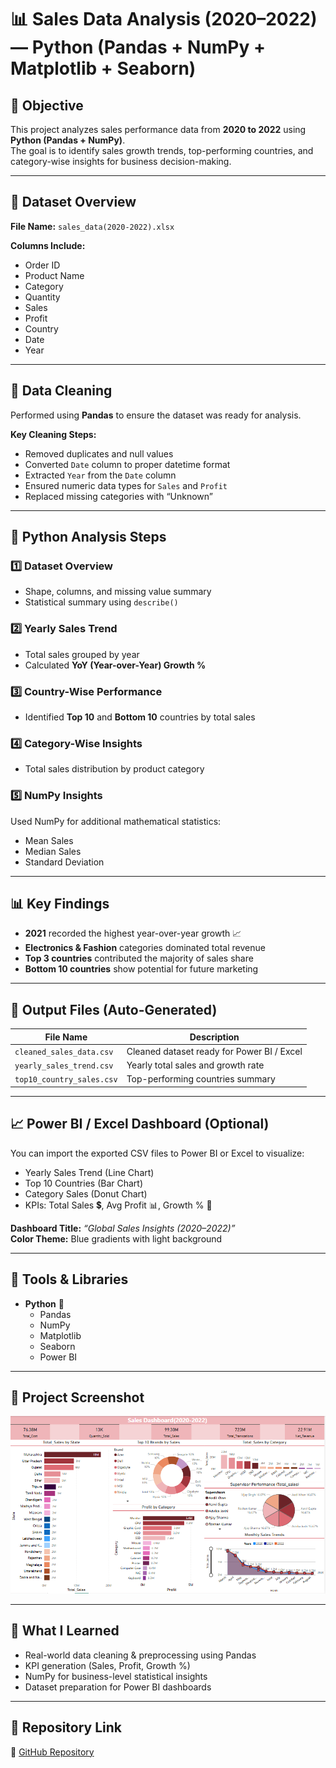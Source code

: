 # 📊 Sales Data Analysis (2020–2022) — Python (Pandas + NumPy + Matplotlib + Seaborn)

## 🎯 Objective
This project analyzes sales performance data from **2020 to 2022** using **Python (Pandas + NumPy)**.  
The goal is to identify sales growth trends, top-performing countries, and category-wise insights for business decision-making.

---

## 📂 Dataset Overview
**File Name:** `sales_data(2020-2022).xlsx`

**Columns Include:**
- Order ID  
- Product Name  
- Category  
- Quantity  
- Sales  
- Profit  
- Country  
- Date  
- Year  

---

## 🧹 Data Cleaning
Performed using **Pandas** to ensure the dataset was ready for analysis.

**Key Cleaning Steps:**
- Removed duplicates and null values  
- Converted `Date` column to proper datetime format  
- Extracted `Year` from the `Date` column  
- Ensured numeric data types for `Sales` and `Profit`  
- Replaced missing categories with “Unknown”  

---

## 🧮 Python Analysis Steps
### 1️⃣ Dataset Overview
- Shape, columns, and missing value summary  
- Statistical summary using `describe()`  

### 2️⃣ Yearly Sales Trend
- Total sales grouped by year  
- Calculated **YoY (Year-over-Year) Growth %**

### 3️⃣ Country-Wise Performance
- Identified **Top 10** and **Bottom 10** countries by total sales  

### 4️⃣ Category-Wise Insights
- Total sales distribution by product category  

### 5️⃣ NumPy Insights
Used NumPy for additional mathematical statistics:
- Mean Sales  
- Median Sales  
- Standard Deviation  

---

## 📊 Key Findings
- **2021** recorded the highest year-over-year growth 📈  
- **Electronics & Fashion** categories dominated total revenue  
- **Top 3 countries** contributed the majority of sales share  
- **Bottom 10 countries** show potential for future marketing  

---

## 💾 Output Files (Auto-Generated)
| File Name | Description |
|------------|-------------|
| `cleaned_sales_data.csv` | Cleaned dataset ready for Power BI / Excel |
| `yearly_sales_trend.csv` | Yearly total sales and growth rate |
| `top10_country_sales.csv` | Top-performing countries summary |

---

## 📈 Power BI / Excel Dashboard (Optional)
You can import the exported CSV files to Power BI or Excel to visualize:
- Yearly Sales Trend (Line Chart)  
- Top 10 Countries (Bar Chart)  
- Category Sales (Donut Chart)  
- KPIs: Total Sales 💲, Avg Profit 📊, Growth % 🚀  

**Dashboard Title:** *“Global Sales Insights (2020–2022)”*  
**Color Theme:** Blue gradients with light background

---

## 🧰 Tools & Libraries
- **Python** 🐍  
  - Pandas  
  - NumPy
  - Matplotlib
  - Seaborn
  - Power BI 

---

## 📸 Project Screenshot
![image alt](https://github.com/Daniyal07420/Python_Sales_Data-2020-2022/blob/main/Sales_Dashboard(2020-2022)Python.png?raw=true)

---

## 🧠 What I Learned
- Real-world data cleaning & preprocessing using Pandas  
- KPI generation (Sales, Profit, Growth %)  
- NumPy for business-level statistical insights  
- Dataset preparation for Power BI dashboards  

---

## 🔗 Repository Link
📘 [GitHub Repository](https://github.com/Daniyal07420/Sales_Data_Analysis_2020_2022)


